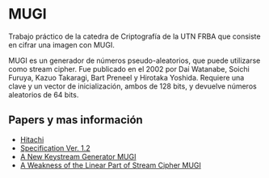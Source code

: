 MUGI
====
Trabajo práctico de la catedra de Criptografía de la UTN FRBA que consiste en cifrar una imagen con MUGI.

MUGI es un generador de números pseudo-aleatorios, que puede utilizarse como stream cipher. Fue publicado en el 2002 por Dai Watanabe, Soichi Furuya, Kazuo Takaragi, Bart Preneel y Hirotaka Yoshida. Requiere una clave y un vector de inicialización, ambos de 128 bits, y devuelve números aleatorios de 64 bits.

## Papers y mas información
* [Hitachi](http://www.hitachi.com/rd/yrl/crypto/mugi/)
* [Specification Ver. 1.2](http://www.hitachi.com/rd/yrl/crypto/mugi/mugi_spe.pdf)
* [A New Keystream Generator MUGI](https://pdfs.semanticscholar.org/c997/0968286c035cc4740851766d9eb00253a305.pdf)
* [A Weakness of the Linear Part of Stream Cipher MUGI](https://www.iacr.org/archive/fse2004/30170177/30170177.pdf)
